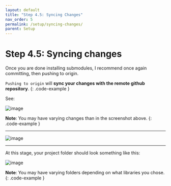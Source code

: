 ```yaml
---
layout: default
title: "Step 4.5: Syncing Changes"
nav_order: 5
permalink: /setup/syncing-changes/
parent: Setup
---
```


# Step 4.5: Syncing changes

Once you are done installing submodules, I recommend once again committing, then pushing to origin.

`Pushing to origin` will **sync your changes with the remote github repository**.
{: .code-example }

See:

![image](https://user-images.githubusercontent.com/23428162/177290902-a2be19e0-e66f-40ef-bb5a-da538a327f3e.png)

**Note**: You may have varying changes than in the screenshot above.
{: .code-example }

---

![image](https://user-images.githubusercontent.com/23428162/151123430-c43cd289-543c-45ee-801e-ca7f93fbdc38.png)

---

At this stage, your project folder should look something like this:

![image](https://user-images.githubusercontent.com/23428162/177289616-35c53caf-9ff9-4243-a425-0c9275b65c30.png)

**Note**: You may have varying folders depending on what libraries you chose.
{: .code-example }
